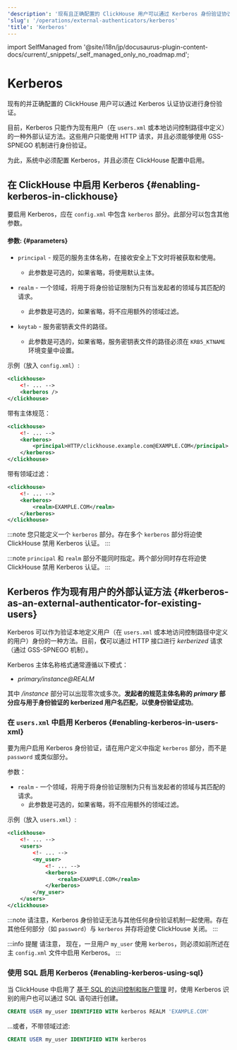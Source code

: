 ```yaml
---
'description': '现有且正确配置的 ClickHouse 用户可以通过 Kerberos 身份验证协议进行身份验证。'
'slug': '/operations/external-authenticators/kerberos'
'title': 'Kerberos'
---
```


import SelfManaged from '@site/i18n/jp/docusaurus-plugin-content-docs/current/_snippets/_self_managed_only_no_roadmap.md';


# Kerberos

<SelfManaged />

现有的并正确配置的 ClickHouse 用户可以通过 Kerberos 认证协议进行身份验证。

目前，Kerberos 只能作为现有用户（在 `users.xml` 或本地访问控制路径中定义）的一种外部认证方法。这些用户只能使用 HTTP 请求，并且必须能够使用 GSS-SPNEGO 机制进行身份验证。

为此，系统中必须配置 Kerberos，并且必须在 ClickHouse 配置中启用。

## 在 ClickHouse 中启用 Kerberos {#enabling-kerberos-in-clickhouse}

要启用 Kerberos，应在 `config.xml` 中包含 `kerberos` 部分。此部分可以包含其他参数。

#### 参数: {#parameters}

- `principal` - 规范的服务主体名称，在接收安全上下文时将被获取和使用。
    - 此参数是可选的，如果省略，将使用默认主体。

- `realm` - 一个领域，将用于将身份验证限制为只有当发起者的领域与其匹配的请求。
    - 此参数是可选的，如果省略，将不应用额外的领域过滤。

- `keytab` - 服务密钥表文件的路径。
    - 此参数是可选的，如果省略，服务密钥表文件的路径必须在 `KRB5_KTNAME` 环境变量中设置。

示例（放入 `config.xml`）:

```xml
<clickhouse>
    <!- ... -->
    <kerberos />
</clickhouse>
```

带有主体规范：

```xml
<clickhouse>
    <!- ... -->
    <kerberos>
        <principal>HTTP/clickhouse.example.com@EXAMPLE.COM</principal>
    </kerberos>
</clickhouse>
```

带有领域过滤：

```xml
<clickhouse>
    <!- ... -->
    <kerberos>
        <realm>EXAMPLE.COM</realm>
    </kerberos>
</clickhouse>
```

:::note
您只能定义一个 `kerberos` 部分。存在多个 `kerberos` 部分将迫使 ClickHouse 禁用 Kerberos 认证。
:::

:::note
`principal` 和 `realm` 部分不能同时指定。两个部分同时存在将迫使 ClickHouse 禁用 Kerberos 认证。
:::

## Kerberos 作为现有用户的外部认证方法 {#kerberos-as-an-external-authenticator-for-existing-users}

Kerberos 可以作为验证本地定义用户（在 `users.xml` 或本地访问控制路径中定义的用户）身份的一种方法。目前，**仅**可以通过 HTTP 接口进行 *kerberized* 请求（通过 GSS-SPNEGO 机制）。

Kerberos 主体名称格式通常遵循以下模式：

- *primary/instance@REALM*

其中 */instance* 部分可以出现零次或多次。**发起者的规范主体名称的 *primary* 部分应与用于身份验证的 kerberized 用户名匹配，以使身份验证成功**。

### 在 `users.xml` 中启用 Kerberos {#enabling-kerberos-in-users-xml}

要为用户启用 Kerberos 身份验证，请在用户定义中指定 `kerberos` 部分，而不是 `password` 或类似部分。

参数：

- `realm` - 一个领域，将用于将身份验证限制为只有当发起者的领域与其匹配的请求。
    - 此参数是可选的，如果省略，将不应用额外的领域过滤。

示例（放入 `users.xml`）:

```xml
<clickhouse>
    <!- ... -->
    <users>
        <!- ... -->
        <my_user>
            <!- ... -->
            <kerberos>
                <realm>EXAMPLE.COM</realm>
            </kerberos>
        </my_user>
    </users>
</clickhouse>
```

:::note
请注意，Kerberos 身份验证无法与其他任何身份验证机制一起使用。存在其他任何部分（如 `password`）与 `kerberos` 并存将迫使 ClickHouse 关闭。
:::

:::info 提醒
请注意， 现在，一旦用户 `my_user` 使用 `kerberos`，则必须如前所述在主 `config.xml` 文件中启用 Kerberos。
:::

### 使用 SQL 启用 Kerberos {#enabling-kerberos-using-sql}

当 ClickHouse 中启用了 [基于 SQL 的访问控制和账户管理](/operations/access-rights#access-control-usage) 时，使用 Kerberos 识别的用户也可以通过 SQL 语句进行创建。

```sql
CREATE USER my_user IDENTIFIED WITH kerberos REALM 'EXAMPLE.COM'
```

...或者，不带领域过滤:

```sql
CREATE USER my_user IDENTIFIED WITH kerberos
```
